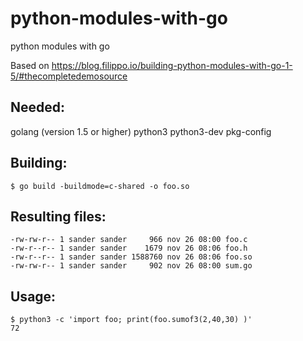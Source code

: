 # python-modules-with-go
python modules with go

Based on https://blog.filippo.io/building-python-modules-with-go-1-5/#thecompletedemosource

## Needed:
golang (version 1.5 or higher)
python3
python3-dev
pkg-config


## Building:
```
$ go build -buildmode=c-shared -o foo.so
```

## Resulting files:
```
-rw-rw-r-- 1 sander sander     966 nov 26 08:00 foo.c
-rw-r--r-- 1 sander sander    1679 nov 26 08:06 foo.h
-rw-r--r-- 1 sander sander 1588760 nov 26 08:06 foo.so
-rw-rw-r-- 1 sander sander     902 nov 26 08:00 sum.go
```

## Usage:
```
$ python3 -c 'import foo; print(foo.sumof3(2,40,30) )'
72
```
